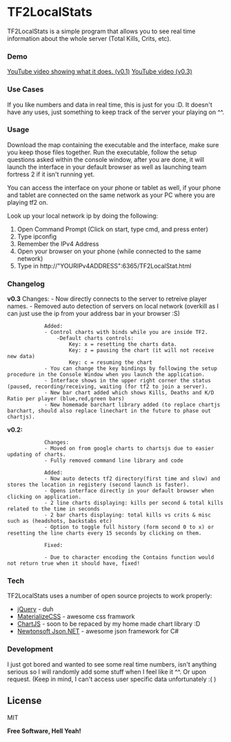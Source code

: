 # TF2LocalStats

TF2LocalStats is a simple program that allows you to see real time information about the whole server (Total Kills, Crits, etc). 

### Demo
[YouTube video showing what it does. (v0.1)](https://www.youtube.com/watch?v=NzCfrH6TdLs)
[YouTube video (v0.3)](https://youtu.be/MYEpSDlQrg4)

### Use Cases
If you like numbers and data in real time, this is just for you :D. It doesn't have any uses, just something to keep track of the server your playing on ^^. 

### Usage
Download the map containing the executable and the interface, make sure you keep those files together. Run the executable, follow the setup questions asked within the console window, after you are done, it will launch the interface in your default browser as well as launching team fortress 2 if it  isn't running yet. 

You can access the interface on your phone or tablet as well, if your phone and tablet are connected on the same network as your PC where you are playing tf2 on.

Look up your local network ip by doing the following: 
 
1. Open Command Prompt (Click on start, type cmd, and press enter)
2. Type ipconfig
3. Remember the IPv4 Address
4. Open your browser on your phone (while connected to the same network)
5. Type in http://"YOURIPv4ADDRESS":6365/TF2LocalStat.html
 

### Changelog
**v0.3**
				Changes:
				- Now directly connects to the server to retreive player names.
				- Removed auto detection of servers on local network (overkill as I can just use the ip from your address bar in your browser :S)
				
				Added:
				- Control charts with binds while you are inside TF2.
					-Default charts controls:
						Key: x = resetting the charts data.
						Key: z = pausing the chart (it will not receive new data)
						Key: c = resuming the chart
				- You can change the key bindings by following the setup procedure in the Console Window when you launch the application.
				- Interface shows in the upper right corner the status (paused, recording/receiving, waiting (for tf2 to join a server).
				- New bar chart added which shows Kills, Deaths and K/D Ratio per player (blue,red,green bars)
				- New homemade barchart library added (to replace chartjs barchart, should also replace linechart in the future to phase out chartjs).

**v0.2:**

				Changes:
				- Moved on from google charts to chartsjs due to easier updating of charts.
				- Fully removed command line library and code

				Added:
				- Now auto detects tf2 directory(first time and slow) and stores the location in registery (second launch is faster).
				- Opens interface directly in your default browser when clicking on application.
				- 2 line charts displaying: kills per second & total kills related to the time in seconds
				- 2 bar charts displaying: total kills vs crits & misc such as (headshots, backstabs etc)
				- Option to toggle full history (form second 0 to x) or resetting the line charts every 15 seconds by clicking on them.

				Fixed:

				- Due to character encoding the Contains function would not return true when it should have, fixed!

### Tech

TF2LocalStats uses a number of open source projects to work properly:

* [jQuery](https://jquery.com/) - duh
* [MaterializeCSS](http://materializecss.com/) - awesome css framwork
* [ChartJS](http://www.chartjs.org/) - soon to be repaced by my home made chart library :D
* [Newtonsoft Json.NET](http://www.newtonsoft.com/json) - awesome json framework for C#

### Development
I just got bored and wanted to see some real time numbers, isn't anything serious so I will randomly add some stuff when I feel like it ^^. Or upon request. (Keep in mind, I can't access user specific data unfortunately :( )

License
----

MIT


**Free Software, Hell Yeah!**
